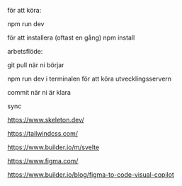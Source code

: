 för att köra:

npm run dev

för att installera (oftast en gång) npm install

arbetsflöde:

git pull när ni börjar

npm run dev i terminalen för att köra utvecklingsservern

commit när ni är klara

sync

https://www.skeleton.dev/

https://tailwindcss.com/

https://www.builder.io/m/svelte

https://www.figma.com/

https://www.builder.io/blog/figma-to-code-visual-copilot
